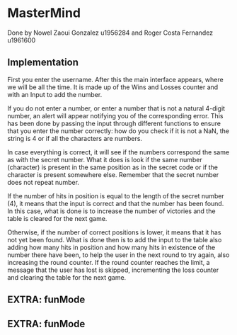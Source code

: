 # MasterMind
Done by Nowel Zaoui Gonzalez u1956284 and Roger Costa Fernandez u1961600

## Implementation
First you enter the username. After this the main interface appears, where we will be all the time. It is made up of the Wins and Losses counter and with an Input to add the number.

If you do not enter a number, or enter a number that is not a natural 4-digit number, an alert will appear notifying you of the corresponding error. This has been done by passing the input through different functions to ensure that you enter the number correctly: how do you check if it is not a NaN, the string is 4 or if all the characters are numbers.

In case everything is correct, it will see if the numbers correspond the same as with the secret number. What it does is look if the same number (character) is present in the same position as in the secret code or if the character is present somewhere else. Remember that the secret number does not repeat number.

If the number of hits in position is equal to the length of the secret number (4), it means that the input is correct and that the number has been found. In this case, what is done is to increase the number of victories and the table is cleared for the next game.

Otherwise, if the number of correct positions is lower, it means that it has not yet been found. What is done then is to add the input to the table also adding how many hits in position and how many hits in existence of the number there have been, to help the user in the next round to try again, also increasing the round counter.
If the round counter reaches the limit, a message that the user has lost is skipped, incrementing the loss counter and clearing the table for the next game.

## EXTRA: funMode
## EXTRA: funMode
